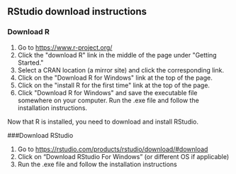 ## RStudio download instructions

### Download R
1. Go to https://www.r-project.org/
2. Click the "download R" link in the middle of the page under "Getting Started."
3. Select a CRAN location (a mirror site) and click the corresponding link.  
4. Click on the "Download R for Windows" link at the top of the page.  
5. Click on the "install R for the first time" link at the top of the page.
6. Click "Download R for Windows" and save the executable file somewhere on your computer.  Run the .exe file and follow the installation instructions.  

Now that R is installed, you need to download and install RStudio. 

###Download RStudio

1. Go to https://rstudio.com/products/rstudio/download/#download
2. Click on “Download RStudio For Windows” (or different OS if applicable)
3. Run the .exe file and follow the installation instructions
